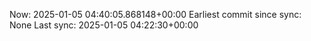 Now: 2025-01-05 04:40:05.868148+00:00 Earliest commit since sync: None Last sync: 2025-01-05 04:22:30+00:00
